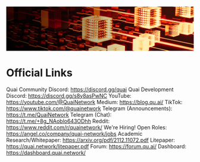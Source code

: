 
![arch1](https://raw.githubusercontent.com/dominant-strategies/.github/main/profile/images/bg2.png)

# Official Links
Quai Community Discord: https://discord.gg/quai
Quai Development Discord: https://discord.gg/s8y8asPwNC
YouTube: https://youtube.com/@QuaiNetwork
Medium: https://blog.qu.ai/
TikTok: https://www.tiktok.com/@quainetwork
Telegram (Announcements): https://t.me/QuaiNetwork
Telegram (Chat): https://t.me/+8g_NAoblo643ODhh
Reddit: https://www.reddit.com/r/quainetwork/
We're Hiring! Open Roles: https://angel.co/company/quai-network/jobs
Academic Research/Whitepaper: https://arxiv.org/pdf/2112.11072.pdf
Litepaper: https://quai.network/litepaper.pdf
Forum: https://forum.qu.ai/
Dashboard: https://dashboard.quai.network/ 
